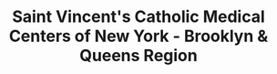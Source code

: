 ---
layout: repo
title: "Saint Vincent's Catholic Medical Centers of New York - Brooklyn & Queens Region"
id: 19952
permalink: repos/19952/
---